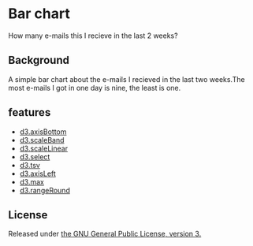 # Bar chart

How many e-mails this I recieve in the last 2 weeks? 

## Background

A simple bar chart about the e-mails I recieved in the last two weeks.The most e-mails I got in one day is nine, the least is one. 

## features

* [d3.axisBottom](https://github.com/d3/d3/blob/master/API.md#axes-d3-axis)
* [d3.scaleBand](https://github.com/d3/d3-scale)
* [d3.scaleLinear](https://github.com/d3/d3-scale)
* [d3.select](https://github.com/d3/d3-selection)
* [d3.tsv](https://bl.ocks.org/mbostock/3305937)
* [d3.axisLeft](https://github.com/d3/d3/blob/master/API.md#axes-d3-axis)
* [d3.max](https://github.com/d3/d3-array)
* [d3.rangeRound](https://github.com/d3/d3-scale)

## License

Released under [the GNU General Public License, version 3.](https://opensource.org/licenses/GPL-3.0)

